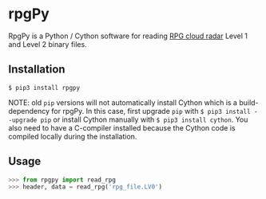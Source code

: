 # rpgPy

RpgPy is a Python / Cython software for reading [RPG cloud radar](https://www.radiometer-physics.de/products/microwave-remote-sensing-instruments/94-ghz-fmcw-doppler-cloud-radar/) Level 1 and Level 2 binary files.

Installation
------------

``` 
$ pip3 install rpgpy
```
NOTE: old `pip` versions will not automatically install Cython which is a build-dependency for rpgPy. 
In this case, first upgrade `pip` with `$ pip3 install --upgrade pip` or install Cython manually with `$ pip3 install cython`. You also need to have a C-compiler installed because the Cython code is compiled locally during the installation.

Usage
-----

```python
>>> from rpgpy import read_rpg
>>> header, data = read_rpg('rpg_file.LV0')
```


